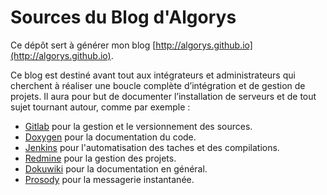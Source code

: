 # Sources du Blog d'Algorys
Ce dépôt sert à générer mon blog [http://algorys.github.io](http://algorys.github.io).

Ce blog est destiné avant tout aux intégrateurs et administrateurs qui cherchent à réaliser une boucle complète d’intégration et de gestion de projets. Il aura pour but de documenter l’installation de serveurs et de tout sujet tournant autour, comme par exemple :

* [Gitlab](https://gitlab.com) pour la gestion et le versionnement des sources.
* [Doxygen](http://www.doxygen.org/) pour la documentation du code.
* [Jenkins](https://jenkins-ci.org) pour l'automatisation des taches et des compilations.
* [Redmine](http://www.redmine.org/) pour la gestion des projets.
* [Dokuwiki](https://www.dokuwiki.org/) pour la documentation en général.
* [Prosody](https://prosody.im/) pour la messagerie instantanée.

